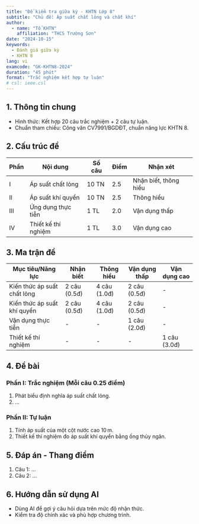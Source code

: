 ```yaml
---
title: "Đề kiểm tra giữa kỳ - KHTN Lớp 8"
subtitle: "Chủ đề: Áp suất chất lỏng và chất khí"
author:
  - name: "Tổ KHTN"
    affiliation: "THCS Trường Sơn"
date: "2024-10-15"
keywords:
  - Đánh giá giữa kỳ
  - KHTN 8
lang: vi
examcode: "GK-KHTN8-2024"
duration: "45 phút"
format: "Trắc nghiệm kết hợp tự luận"
# csl: ieee.csl
---
```


## 1. Thông tin chung
- Hình thức: Kết hợp 20 câu trắc nghiệm + 2 câu tự luận.
- Chuẩn tham chiếu: Công văn CV7991/BGDĐT, chuẩn năng lực KHTN 8.

## 2. Cấu trúc đề

| Phần | Nội dung | Số câu | Điểm | Nhận xét |
|------|----------|--------|------|----------|
| I    | Áp suất chất lỏng | 10 TN | 2.5 | Nhận biết, thông hiểu |
| II   | Áp suất khí quyển | 10 TN | 2.5 | Thông hiểu |
| III  | Ứng dụng thực tiễn | 1 TL | 2.0 | Vận dụng thấp |
| IV   | Thiết kế thí nghiệm | 1 TL | 3.0 | Vận dụng cao |

## 3. Ma trận đề

| Mục tiêu/Năng lực | Nhận biết | Thông hiểu | Vận dụng thấp | Vận dụng cao |
|-------------------|-----------|------------|---------------|--------------|
| Kiến thức áp suất chất lỏng | 2 câu (0.5đ) | 4 câu (1.0đ) | 2 câu (0.5đ) | - |
| Kiến thức áp suất khí quyển | 2 câu (0.5đ) | 4 câu (1.0đ) | 2 câu (0.5đ) | - |
| Vận dụng thực tiễn | - | - | 1 câu (2.0đ) | - |
| Thiết kế thí nghiệm | - | - | - | 1 câu (3.0đ) |

## 4. Đề bài

### Phần I: Trắc nghiệm (Mỗi câu 0.25 điểm)
1. Phát biểu định nghĩa áp suất chất lỏng.
2. ...

### Phần II: Tự luận
1. Tính áp suất của một cột nước cao $10\,\text{m}$.
2. Thiết kế thí nghiệm đo áp suất khí quyển bằng ống thủy ngân.

## 5. Đáp án - Thang điểm

1. Câu 1: ...
2. Câu 2: ...

## 6. Hướng dẫn sử dụng AI
- Dùng AI để gợi ý câu hỏi dựa trên mức độ nhận thức.
- Kiểm tra độ chính xác và phù hợp chương trình.
